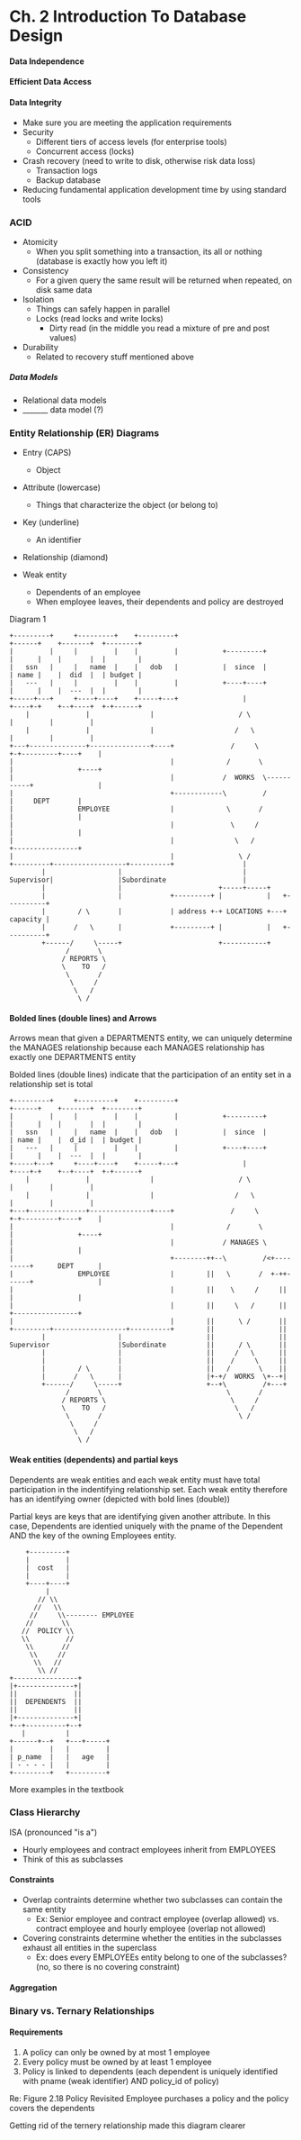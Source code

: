# Ch. 2 Introduction To Database Design
#### Data Independence
#### Efficient Data Access
#### Data Integrity
- Make sure you are meeting the application requirements
- Security
  - Different tiers of access levels (for enterprise tools)
  - Concurrent access (locks)
- Crash recovery (need to write to disk, otherwise risk data loss)
  - Transaction logs 
  - Backup database
- Reducing fundamental application development time by using standard tools

### ACID
- Atomicity
  - When you split something into a transaction, its all or nothing (database is exactly how you left it)
- Consistency
  - For a given query the same result will be returned when repeated, on disk same data
- Isolation
  - Things can safely happen in parallel
  - Locks (read locks and write locks)
    - Dirty read (in the middle you read a mixture of pre and post values)
- Durability 
  - Related to recovery stuff mentioned above

##### Data Models
- Relational data models
- _______ data model (?)

### Entity Relationship (ER) Diagrams
- Entry (CAPS)
  - Object 
- Attribute (lowercase)
  - Things that characterize the object (or belong to)
- Key (underline)
  - An identifier
- Relationship (diamond)

- Weak entity 
  - Dependents of an employee 
  - When employee leaves, their dependents and policy are destroyed

Diagram 1

    +---------+     +---------+    +---------+                                +------+    +-------+  +--------+
    |         |     |         |    |         |           +---------+          |      |    |       |  |        |
    |   ssn   |     |   name  |    |   dob   |           |  since  |          | name |    |  did  |  | budget |
    |   ---   |     |         |    |         |           +----+----+          |      |    |  ---  |  |        |
    +-----+---+     +----+----+    +-----+---+                |               +----+-+    +--+----+  +-+------+
        |              |               |                     / \                 |         |         |
        |              |               |                    /   \                |         |         |
    +---+--------------+---------------+----+              /     \             +-+---------+----+    |
    |                                       |             /       \            |                +----+
    |                                       |            /  WORKS  \-----------+                |
    |                                       +------------\         /           |     DEPT       |
    |                EMPLOYEE               |             \       /            |                |
    |                                       |              \     /             |                |
    |                                       |               \   /              +----------------+
    |                                       |                \ /
    +---------+------------------+----------+                 |
            |                  |                              |
    Supervisor|                |Subordinate                   |
            |                  |                        +-----+-----+
            |                  |            +---------+ |           |   +----------+
            |        / \       |            | address +-+ LOCATIONS +---+ capacity |
            |       /   \      |            +---------+ |           |   +----------+
            +------/     \-----+                        +-----------+
                  /       \
                 / REPORTS \
                 \    TO   /
                  \       /
                   \     /
                    \   /
                     \ /


#### Bolded lines (double lines) and Arrows

Arrows mean that given a DEPARTMENTS entity, we can uniquely determine the MANAGES relationship because each MANAGES relationship has exactly one DEPARTMENTS entity

Bolded lines (double lines) indicate that the participation of an entity set in a relationship set is total


    +---------+     +---------+    +---------+                                +------+    +-------+  +--------+
    |         |     |         |    |         |           +---------+          |      |    |       |  |        |
    |   ssn   |     |   name  |    |   dob   |           |  since  |          | name |    |  d_id |  | budget |
    |   ---   |     |         |    |         |           +----+----+          |      |    |  ---  |  |        |
    +-----+---+     +----+----+    +-----+---+                |               +----+-+    +--+----+  +-+------+
        |              |               |                     / \                 |         |         |
        |              |               |                    /   \                |         |         |
    +---+--------------+---------------+----+              /     \             +-+---------+----+    |
    |                                       |             /       \            |                +----+
    |                                       |            / MANAGES \           |                |
    |                                       +--------++--\         /<+---------+      DEPT      |
    |                EMPLOYEE               |        ||   \       /  +-++------+                |
    |                                       |        ||    \     /     ||      |                |
    |                                       |        ||     \   /      ||      +----------------+
    |                                       |        ||      \ /       ||
    +---------+------------------+----------+        ||                ||
            |                  |                     ||                ||
    Supervisor                 |Subordinate          ||      / \       ||
            |                  |                     ||     /   \      ||
            |                  |                     ||    /     \     ||
            |        / \       |                     ||   /       \    ||
            |       /   \      |                     |+-+/  WORKS  \+--+|
            +------/     \-----+                     +--+\         /+---+
                  /       \                               \       /
                 / REPORTS \                               \     /
                 \    TO   /                                \   /
                  \       /                                  \ /
                   \     /
                    \   /
                     \ /

#### Weak entities (dependents) and partial keys
Dependents are weak entities and each weak entity must have total participation in the indentifying relationship set. Each weak entity therefore has an identifying owner (depicted with bold lines (double))

Partial keys are keys that are identifying given another attribute. In this case, Dependents are identied uniquely with the pname of the Dependent AND the key of the owning Employees entity. 

        +---------+
        |         |
        |  cost   |
        |         |
        +----+----+
             |
           // \\
          //   \\
         //     \\-------- EMPLOYEE
        //       \\
       //  POLICY \\
       \\         //
        \\       //
         \\     //
          \\   //
           \\ //
    +----------------+
    |+--------------+|
    ||              ||
    ||  DEPENDENTS  ||
    ||              ||
    |+--------------+|
    +--+----------+--+
       |          |
    +------+--+   +---+-----+
    |         |   |         |
    | p_name  |   |   age   |
    | - - - - |   |         |
    +---------+   +---------+

More examples in the textbook

### Class Hierarchy

ISA (pronounced "is a")
  - Hourly employees and contract employees inherit from EMPLOYEES 
  - Think of this as subclasses
#### Constraints 
- Overlap contraints determine whether two subclasses can contain the same entity
  - Ex: Senior employee and contract employee (overlap allowed) vs. contract employee and hourly employee (overlap not allowed)
- Covering constraints determine whether the entities in the subclasses exhaust all entities in the superclass
  - Ex: does every EMPLOYEEs entity belong to one of the subclasses? (no, so there is no covering constraint)

#### Aggregation

### Binary vs. Ternary Relationships
#### Requirements
1. A policy can only be owned by at most 1 employee
2. Every policy must be owned by at least 1 employee
3. Policy is linked to dependents (each dependent is uniquely identified with pname (weak identifier) AND policy_id of policy)

Re: Figure 2.18 Policy Revisited
Employee purchases a policy and the policy covers the dependents

Getting rid of the ternery relationship made this diagram clearer
